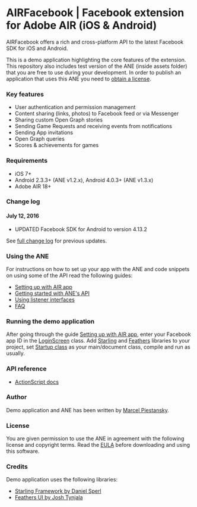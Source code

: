 # AIRFacebook | Facebook extension for Adobe AIR (iOS & Android)

AIRFacebook offers a rich and cross-platform API to the latest Facebook SDK for iOS and Android.

This is a demo application highlighting the core features of the extension. This repository also includes test version of the ANE (inside assets folder) that you are free to use during your development. In order to publish an application that uses this ANE you need to [obtain a license](https://gumroad.com/l/airFB).

### Key features

* User authentication and permission management
* Content sharing (links, photos) to Facebook feed or via Messenger
* Sharing custom Open Graph stories
* Sending Game Requests and receiving events from notifications
* Sending App invitations
* Open Graph queries
* Scores & achievements for games

### Requirements

* iOS 7+
* Android 2.3.3+ (ANE v1.2.x), Android 4.0.3+ (ANE v1.3.x)
* Adobe AIR 18+

### Change log

#### July 12, 2016

* UPDATED Facebook SDK for Android to version 4.13.2

See [full change log](http://nativeextensions.marpies.com/facebook/changelog.txt) for previous updates.

### Using the ANE

For instructions on how to set up your app with the ANE and code snippets on using some of the API read the following guides:
* [Setting up with AIR app](http://marpies.com/2015/09/setup-adobe-air-with-facebook/)
* [Getting started with ANE's API](http://marpies.com/2015/09/getting-started-with-airfacebook-api/)
* [Using listener interfaces](http://marpies.com/2015/09/using-airfacebook-listener-interfaces/)
* [FAQ](http://marpies.com/2015/09/airfacebook-faq/)

### Running the demo application

After going through the guide [Setting up with AIR app](http://marpies.com/2015/09/setup-adobe-air-with-facebook/), enter your Facebook app ID in the [LoginScreen](src/com/marpies/demo/facebook/screens/LoginScreen.as#L61) class. Add [Starling](http://gamua.com/starling/) and [Feathers](http://feathersui.com) libraries to your project, set [Startup class](https://github.com/marpies/AIRFacebook-ANE/blob/master/src/Startup.as) as your main/document class, compile and run as usually.

### API reference

* [ActionScript docs](http://nativeextensions.marpies.com/facebook/docs/)

### Author

Demo application and ANE has been written by [Marcel Piestansky](http://marpies.com).

### License

You are given permission to use the ANE in agreement with the following license and copyright terms.
Read the [EULA](LICENSE.txt) before downloading and using this software.

### Credits

Demo application uses the following libraries:
* [Starling Framework by Daniel Sperl](https://twitter.com/PrimaryFeather)
* [Feathers UI by Josh Tynjala](https://twitter.com/joshtynjala)
